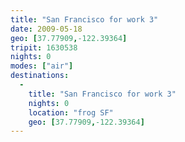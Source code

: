 ```yaml
---
title: "San Francisco for work 3"
date: 2009-05-18
geo: [37.77909,-122.39364]
tripit: 1630538
nights: 0
modes: ["air"]
destinations:
  -
    title: "San Francisco for work 3"
    nights: 0
    location: "frog SF"
    geo: [37.77909,-122.39364]
---
```




